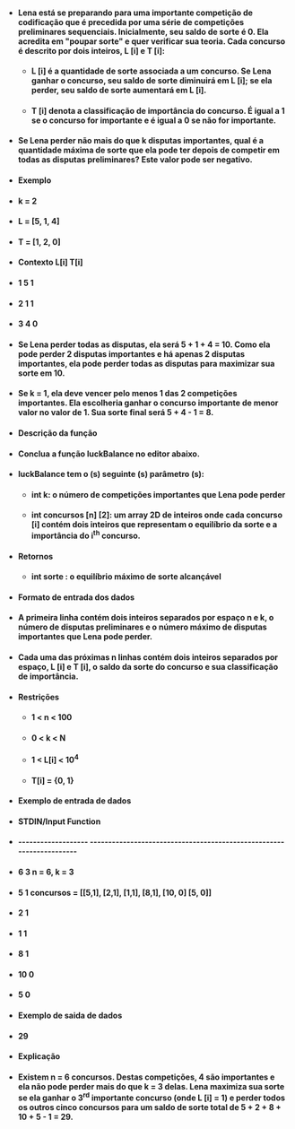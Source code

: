 * #### Lena está se preparando para uma importante competição de codificação que é precedida por uma série de competições preliminares sequenciais. Inicialmente, seu saldo de sorte é 0. Ela acredita em "poupar sorte" e quer verificar sua teoria. Cada concurso é descrito por dois inteiros, L [i] e T [i]:
	* #### L [i] é a quantidade de sorte associada a um concurso. Se Lena ganhar o concurso, seu saldo de sorte diminuirá em L [i]; se ela perder, seu saldo de sorte aumentará em L [i].
	* #### T [i] denota a classificação de importância do concurso. É igual a 1 se o concurso for importante e é igual a 0 se não for importante.
	
* #### Se Lena perder não mais do que k disputas importantes, qual é a quantidade máxima de sorte que ela pode ter depois de competir em todas as disputas preliminares? Este valor pode ser negativo.

* #### Exemplo

* #### k = 2

* #### L = [5, 1, 4]

* #### T = [1, 2, 0]

* #### Contexto		 L[i] 		T[i]                                 

* #### 1		                 5		    1		

* #### 2		                 1		    1

* #### 3		                 4		    0

* #### Se Lena perder todas as disputas, ela será 5 + 1 + 4 = 10. Como ela pode perder 2 disputas importantes e há apenas 2 disputas importantes, ela pode perder todas as disputas para maximizar sua sorte em 10.

* #### Se k = 1, ela deve vencer pelo menos 1 das 2 competições importantes. Ela escolheria ganhar o concurso importante de menor valor no valor de 1. Sua sorte final será 5 + 4 - 1 = 8.

* #### Descrição da função

* #### Conclua a função luckBalance no editor abaixo.

* #### luckBalance tem o (s) seguinte (s) parâmetro (s):
	* #### int k: o número de competições importantes que Lena pode perder
	* #### int concursos [n] [2]: um array 2D de inteiros onde cada concurso [i] contém dois inteiros que representam o equilíbrio da sorte e a importância do i<sup>th</sup> concurso.
	
* #### Retornos
	* #### int sorte : o equilíbrio máximo de sorte alcançável
	
* #### Formato de entrada dos dados

* #### A primeira linha contém dois inteiros separados por espaço n e k, o número de disputas preliminares e o número máximo de disputas importantes que Lena pode perder.

* #### Cada uma das próximas n linhas contém dois inteiros separados por espaço, L [i] e T [i], o saldo da sorte do concurso e sua classificação de importância.

* #### Restrições
	* #### 1 < n < 100
	
	* ####  0 < k < N
	
	* ####  1 < L[i] < 10<sup>4</sup>
	
	* ####  T[i] = {0, 1}

* #### Exemplo de entrada de dados

* #### STDIN/Input                    		   Function

* #### -------------------	---------------------------------------------------------------------

* #### 6	       3	        n = 6, k = 3

* #### 5	       1	        concursos = [[5,1], [2,1], [1,1], [8,1], [10, 0] [5, 0]]

* #### 2	       1

* #### 1	       1

* #### 8	       1

* #### 10	       0

* #### 5	       0

* #### Exemplo de saida de dados

* #### 29

* #### Explicação

* #### Existem n = 6 concursos. Destas competições, 4 são importantes e ela não pode perder mais do que k = 3 delas. Lena maximiza sua sorte se ela ganhar o  3<sup>rd</sup> importante concurso (onde L [i] = 1) e perder todos os outros cinco concursos para um saldo de sorte total de 5 + 2 + 8 + 10 + 5 - 1 = 29.
